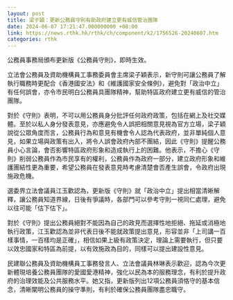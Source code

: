 ```yaml
---
layout: post
title: 梁子穎：更新公務員守則有助政府建立更有威信管治團隊
date: 2024-06-07 17:21:47.000000000 +08:00
link: https://news.rthk.hk/rthk/ch/component/k2/1756526-20240607.htm
categories: rthk
---
```


公務員事務局頒布更新版《公務員守則》，即時生效。

立法會公務員及資助機構員工事務委員會主席梁子穎表示，新守則可讓公務員了解執行職務時更配合《香港國安法》和《維護國家安全條例》，避免對「政治中立」有任何誤會，亦令市民明白公務員具團隊精神，幫助特區政府建立更有威信的管治團隊。

對於《守則》表明，不可以用公務員身分批評任何政府政策，包括在網上及社交媒體。至於以私人身分發表意見，亦應避免令人誤把相關意見視為官方立場，梁子穎說從公眾角度而言，公務員行為和意見有機會令人認為代表政府，並非單純個人意見，如果立場與政策有出入，將令人誤會政府內部不團結，因此《守則》提醒公務員小心言論，會否影響特區政府形象和造成執行上的困難。他表示，不擔心《守則》削弱公務員作為市民享有的權利，公務員作為政府一部分，建立政府形象和維護團結性更為重要，希望公務員在發表意見時考慮清楚會否產生誤會，令政府出現施政危機。

選委界立法會議員江玉歡認為，更新版《守則》就「政治中立」提出相當清晰解釋，讓公務員知道界線，日後有爭議時，各部門可以參考守則一視同仁處理，避免以往可能「估下估下」。

對於《守則》提出公務員絕對不能因為自己的政見而選擇性地拒絕、拖延或消極地執行政策，江玉歡認為並非代表日後不能就政策提出意見，形容並非「上司講一百樣事情，一百樣均是正確」，相信如果上級有政策決定，理論上需要執行，但只要以效忠國家和特區為前提，以有效施政為目的，同樣可以提出建設性意見。

民建聯公務員及資助機構員工事務發言人、立法會議員林琳表示歡迎，認為今次更新體現培養公務員團隊的愛國愛港精神，強化以民為本的服務理念，有利於提升政府的治理效能及公共服務水平。她又指，更新版列出12項公務員須恪守的基本信念，清晰闡明公務員的操守準則，有利於確保公務員團隊盡忠職守。
